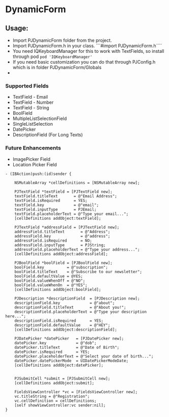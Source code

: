 # DynamicForm

## Usage:
* Import PJDynamicForm folder from the project.
* Import PJDynamicForm.h in your class. ```#import PJDynamicForm.h````
* You need IQKeyboardManager for this to work with TextFields, so install through pod ```pod 'IQKeyboardManager'```
* If you need basic customization you can do that through PJConfig.h which is in folder PJDynamicForm/Globals
* 

### Supported Fields
* TextField - Email
* TextField - Number
* TextField - String
* BoolField
* MultipleListSelectionField
* SingleListSelection
* DatePicker
* DescriptionField (For Long Texts)



### Future Enhancements
* ImagePicker Field
* Location Picker Field


```
- (IBAction)push:(id)sender {

    NSMutableArray *cellDefinitions = [NSMutableArray new];

    PJTextField *textField = [PJTextField new];
    textField.titleText       = @"Email Address";
    textField.isRequired      = YES;
    textField.key             = @"email";
    textField.inputType       = PJEmail;
    textField.placeholderText = @"Type your email...";
    [cellDefinitions addObject:textField];

    PJTextField *addressField = [PJTextField new];
    addressField.titleText       = @"Address";
    addressField.key             = @"address";
    addressField.isRequired      = NO;
    addressField.inputType       = PJString;
    addressField.placeholderText = @"Type your address...";
    [cellDefinitions addObject:addressField];

    PJBoolField *boolField = [PJBoolField new];
    boolField.key          = @"subscription";
    boolField.titleText    = @"Subscribe to our newsletter";
    boolField.defaultValue = @YES;
    boolField.valueWhenOff = @"NO";
    boolField.valueWhenOn  = @"YES";
    [cellDefinitions addObject:boolField];

    PJDescription *descriptionField  = [PJDescription new];
    descriptionField.key             = @"about";
    descriptionField.titleText       = @"About you!";
    descriptionField.placeholderText = @"Type your description here...";
    descriptionField.isRequired      = YES;
    descriptionField.defaultValue    = @"HEY";
    [cellDefinitions addObject:descriptionField];

    PJDatePicker *datePicker   = [PJDatePicker new];
    datePicker.key             = @"dob";
    datePicker.titleText       = @"Date of Birth";
    datePicker.isRequired      = YES;
    datePicker.placeholderText = @"Select your date of birth...";
    datePicker.datePickerMode  = UIDatePickerModeDate;
    [cellDefinitions addObject:datePicker];


    PJSubmitCell *submit = [PJSubmitCell new];
    [cellDefinitions addObject:submit];

    FieldsViewController *vc = [FieldsViewController new];
    vc.titleString = @"Registration";
    vc.cellDefinition = cellDefinitions;
    [self showViewController:vc sender:nil];
}
```

